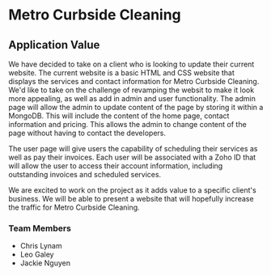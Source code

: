 # Metro Curbside Cleaning

## Application Value
We have decided to take on a client who is looking to update their current website. The current website is a basic HTML and CSS website that displays the services and contact information for Metro Curbside Cleaning. We'd like to take on the challenge of revamping the websit to make it look more appealing, as well as add in admin and user functionality. The admin page will allow the admin to update content of the page by storing it within a MongoDB. This will include the content of the home page, contact information and pricing. This allows the admin to change content of the page without having to contact the developers. 

The user page will give users the capability of scheduling their services as well as pay their invoices. Each user will be associated with a Zoho ID that will allow the user to access their account information, including outstanding invoices and scheduled services. 

We are excited to work on the project as it adds value to a specific client's business. We will be able to present a website that will hopefully increase the traffic for Metro Curbside Cleaning. 

### Team Members
* Chris Lynam
* Leo Galey
* Jackie Nguyen
